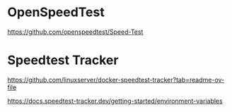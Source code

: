 # OpenSpeedTest
https://github.com/openspeedtest/Speed-Test

# Speedtest Tracker
https://github.com/linuxserver/docker-speedtest-tracker?tab=readme-ov-file

https://docs.speedtest-tracker.dev/getting-started/environment-variables
